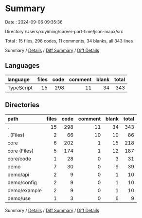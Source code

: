# Summary

Date : 2024-09-06 09:35:36

Directory /Users/xuyiming/career-part-time/json-mapx/src

Total : 15 files,  298 codes, 11 comments, 34 blanks, all 343 lines

Summary / [Details](details.md) / [Diff Summary](diff.md) / [Diff Details](diff-details.md)

## Languages
| language | files | code | comment | blank | total |
| :--- | ---: | ---: | ---: | ---: | ---: |
| TypeScript | 15 | 298 | 11 | 34 | 343 |

## Directories
| path | files | code | comment | blank | total |
| :--- | ---: | ---: | ---: | ---: | ---: |
| . | 15 | 298 | 11 | 34 | 343 |
| . (Files) | 2 | 66 | 10 | 10 | 86 |
| core | 6 | 202 | 1 | 15 | 218 |
| core (Files) | 5 | 174 | 1 | 12 | 187 |
| core/code | 1 | 28 | 0 | 3 | 31 |
| demo | 7 | 30 | 0 | 9 | 39 |
| demo/api | 2 | 9 | 0 | 1 | 10 |
| demo/config | 2 | 9 | 0 | 1 | 10 |
| demo/example | 2 | 9 | 0 | 1 | 10 |
| demo/use | 1 | 3 | 0 | 6 | 9 |

Summary / [Details](details.md) / [Diff Summary](diff.md) / [Diff Details](diff-details.md)